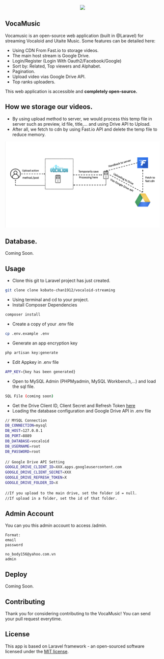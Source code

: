 <p align="center"><a href="#" target="_blank"><img src="https://c.wallhere.com/photos/ee/c1/Vocaloid_symbols_transparent_background_typography-1354881.jpg!d" width="400"></a></p>





## VocaMusic

Vocamusic is an open-source web application (built in @Laravel) for streaming Vocaloid and Utaite Music. Some features can be detailed here:

- Using CDN From Fast.io to storage videos.
- The main host stream is Google Drive.
- Login/Register (Login With Oauth2/Facebook/Google)
- Sort by: Related, Top viewers and Alphabet.
- Pagination.
- Upload video vias Google Drive API.
- Top ranks uploaders.

This web application is accessible and **completely open-source.**

## How we storage our videos.
- By using upload method to server, we would process this temp file in server such as preview, id file, title,... and using Drive API to Upload. 
- After all, we fetch to cdn by using Fast.io API and delete the temp file to reduce memory.

![alt text](https://raw.githubusercontent.com/kobato-chan1912/vocaloid-streaming/main/cdn_request.png)


## Database.

Coming Soon.

## Usage

- Clone this git to Laravel project has just created.
```bash
git clone clone kobato-chan1912/vocaloid-streaming
```
- Using terminal and cd to your project. 
- Install Composer Dependencies
```bash
composer install
```
- Create a copy of your .env file
```bash
cp .env.example .env
```
- Generate an app encryption key
```bash
php artisan key:generate
```
- Edit Appkey in .env file 
```bash
APP_KEY={key has been generated}
```
- Open to MySQL Admin (PHPMyadmin, MySQL Workbench,...) and load the sql file.
```bash
SQL File (coming soon)
```

- Get the Drive Client ID, Client Secret and Refresh Token [here](https://gist.github.com/sergomet/f234cc7a8351352170eb547cccd65011)
- Loading the database configuration and Google Drive API in .env file 
```bash
// MYSQL Connection
DB_CONNECTION=mysql
DB_HOST=127.0.0.1
DB_PORT=8889
DB_DATABASE=vocaloid
DB_USERNAME=root
DB_PASSWORD=root

// Google Drive API Setting
GOOGLE_DRIVE_CLIENT_ID=XXX.apps.googleusercontent.com
GOOGLE_DRIVE_CLIENT_SECRET=XXX
GOOGLE_DRIVE_REFRESH_TOKEN=X
GOOGLE_DRIVE_FOLDER_ID=X

//If you upload to the main drive, set the folder id = null. 
//If upload in a folder, set the id of that folder.
```
## Admin Account
You can you this admin account to access /admin.
```
Format: 
email
password
```
```
no_body156@yahoo.com.vn
admin
```
## Deploy

Coming Soon.

## Contributing

Thank you for considering contributing to the VocaMusic! You can send your pull request everytime.


## License

This app is based on Laravel framework - an open-sourced software licensed under the [MIT license](https://opensource.org/licenses/MIT).

